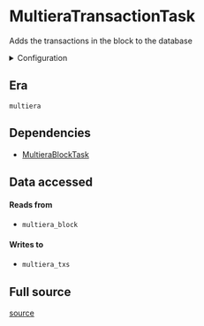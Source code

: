 # MultieraTransactionTask
Adds the transactions in the block to the database


<details>
    <summary>Configuration</summary>

```rust
#[derive(Debug, Clone, Copy, serde::Deserialize, serde::Serialize)]
pub struct ReadonlyConfig {
    pub readonly: bool,
}

```
</details>


## Era
` multiera `

## Dependencies

   * [MultieraBlockTask](./MultieraBlockTask)


## Data accessed
#### Reads from

   * ` multiera_block `


#### Writes to

   * ` multiera_txs `


## Full source
[source](https://github.com/dcSpark/carp/tree/main/indexer/tasks/src/multiera/multiera_txs.rs)

